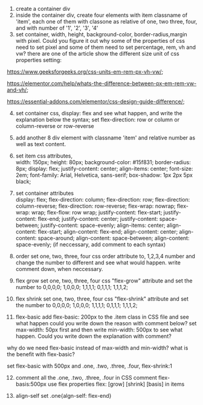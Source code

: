 1. create a container div
2. inside the container div, create four elements with item classname
   of 'item', each one of them with classone as relative of one, two
   three, four, and with number of '1', '2', '3', '4'
3. set container, width, height, background-color, border-radius,margin with pixel. Could you figure it out why some of the properties of css need to set pixel and some of them need to set percentage, rem, vh and vw? there are one of the article show the
   different size unit of css properties setting:

https://www.geeksforgeeks.org/css-units-em-rem-px-vh-vw/;

https://elementor.com/help/whats-the-difference-between-px-em-rem-vw-and-vh/;

https://essential-addons.com/elementor/css-design-guide-difference/;

4. set container css, display: flex and see what happen, and write the explanation
   below the syntax; set flex-direction: row or column or column-reverse or row-reverse

5. add another 8 div element with classname 'item' and relative number as well as text content.

6. set item css attributes,  
   width: 150px;
   height: 80px;
   background-color: #15f831;
   border-radius: 8px;
   display: flex;
   justify-content: center;
   align-items: center;
   font-size: 2em;
   font-family: Arial, Helvetica, sans-serif;
   box-shadow: 1px 2px 5px black;

7. set container attributes  
    display: flex;
   flex-direction: column;
   flex-direction: row;
   flex-direction: column-reverse;
   flex-direction: row-reverse;
   flex-wrap: nowrap;
   flex-wrap: wrap;
   flex-flow: row wrap;
   justify-content: flex-start;
   justify-content: flex-end;
   justify-content: center;
   justify-content: space-between;
   justify-content: space-evenly;
   align-items: center;
   align-content: flex-start;
   align-content: flex-end;
   align-content: center;
   align-content: space-around;
   align-content: space-between;
   align-content: space-evenly;
   (if neccessary, add comment to each syntax)

8. order
   set one, two, three, four css order attribute to, 1,2,3,4 number
   and change the number to different and see what would happen.
   write comment down, when neccessary.

9. flex grow
   set one, two, three, four css "flex-grow" attribute and set the
   number to
   0,0,0,0;
   1,0,0,0;
   1,1,1,1;
   0,1,1,1;
   1,1,1,2;

10. flex shrink
    set one, two, three, four css "flex-shrink" attribute and set the
    number to
    0,0,0,0;
    1,0,0,0;
    1,1,1,1;
    0,1,1,1;
    1,1,1,2;

11. flex-basic
    add flex-basic: 200px to the .item class in CSS file and see what happen
    could you write down the reason with comment below?
    set max-width: 50px first and then write min-width: 500px to see
    what happen. Could you write down the explanation with comment?

why do we need flex-basic instead of max-width and min-width?
what is the benefit with flex-basic?

set flex-basic with 500px and .one, .two, .three, .four, flex-shrink:1

12. comment all the .one, .two, .three, .four in CSS
    comment flex-basis:500px
    use flex properties
    flex: [grow] [shrink] [basis] in items

13. align-self
    set .one{algn-self: flex-end}
